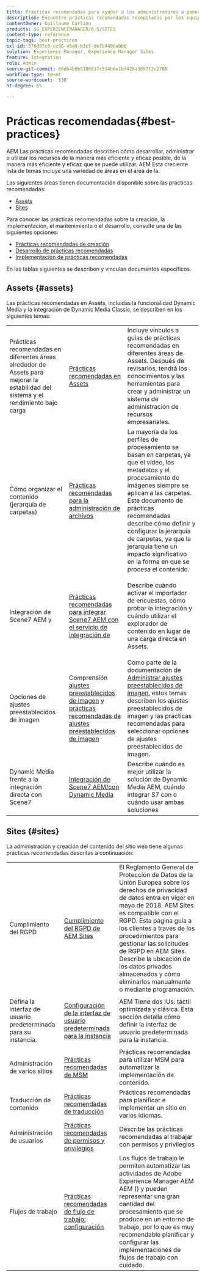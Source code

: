 ```yaml
---
title: Prácticas recomendadas para ayudar a los administradores a ponerse en marcha
description: Encuentre prácticas recomendadas recopiladas por los equipos de consultoría e ingeniería de Adobes para ayudar a los administradores a ponerse en marcha.
contentOwner: Guillaume Carlino
products: SG_EXPERIENCEMANAGER/6.5/SITES
content-type: reference
topic-tags: best-practices
exl-id: 576d87c8-cc96-45a0-b3cf-defb440babbb
solution: Experience Manager, Experience Manager Sites
feature: Integration
role: Admin
source-git-commit: 66db4b0b5106617c534b6e1bf428a3057f2c2708
workflow-type: tm+mt
source-wordcount: '530'
ht-degree: 6%

---
```


# Prácticas recomendadas{#best-practices}

AEM Las prácticas recomendadas describen cómo desarrollar, administrar o utilizar los recursos de la manera más eficiente y eficaz posible, de la manera más eficiente y eficaz que se puede utilizar. AEM Esta creciente lista de temas incluye una variedad de áreas en el área de la.

Las siguientes áreas tienen documentación disponible sobre las prácticas recomendadas:

* [Assets](#assets)
* [Sites](#sites)

Para conocer las prácticas recomendadas sobre la creación, la implementación, el mantenimiento o el desarrollo, consulte una de las siguientes opciones:

* [Prácticas recomendadas de creación](/help/sites-authoring/best-practices.md)
* [Desarrollo de prácticas recomendadas](/help/sites-developing/best-practices.md)
* [Implementación de prácticas recomendadas](/help/sites-deploying/best-practices.md)

En las tablas siguientes se describen y vinculan documentos específicos.

## Assets {#assets}

Las prácticas recomendadas en Assets, incluidas la funcionalidad Dynamic Media y la integración de Dynamic Media Classic, se describen en los siguientes temas:

<table>
 <tbody>
  <tr>
   <td>Prácticas recomendadas en diferentes áreas alrededor de Assets para mejorar la estabilidad del sistema y el rendimiento bajo carga</td>
   <td><a href="/help/assets/best-practices-for-assets.md">Prácticas recomendadas en Assets</a></td>
   <td>Incluye vínculos a guías de prácticas recomendadas en diferentes áreas de Assets. Después de revisarlos, tendrá los conocimientos y las herramientas para crear y administrar un sistema de administración de recursos empresariales.</td>
  </tr>
  <tr>
   <td>Cómo organizar el contenido (jerarquía de carpetas)</td>
   <td><a href="/help/assets/organize-assets.md">Prácticas recomendadas para la administración de archivos</a></td>
   <td>La mayoría de los perfiles de procesamiento se basan en carpetas, ya que el vídeo, los metadatos y el procesamiento de imágenes siempre se aplican a las carpetas. Este documento de prácticas recomendadas describe cómo definir y configurar la jerarquía de carpetas, ya que la jerarquía tiene un impacto significativo en la forma en que se procesa el contenido. </td>
  </tr>
  <tr>
   <td>Integración de Scene7 AEM y</td>
   <td><a href="/help/sites-administering/scene7.md#best-practices-for-integrating-scene-with-aem">Prácticas recomendadas para integrar Scene7 AEM con el servicio de integración de</a></td>
   <td><p>Describe cuándo activar el importador de encuestas, cómo probar la integración y cuándo utilizar el explorador de contenido en lugar de una carga directa en Assets.</p> </td>
  </tr>
  <tr>
   <td>Opciones de ajustes preestablecidos de imagen</td>
   <td>Comprensión <a href="/help/assets/managing-image-presets.md#understanding-image-presets">ajustes preestablecidos de imagen</a> y <a href="/help/assets/managing-image-presets.md#image-preset-options">prácticas recomendadas de ajustes preestablecidos de imagen</a></td>
   <td>Como parte de la documentación de <a href="/help/assets/managing-image-presets.md">Administrar ajustes preestablecidos de imagen</a>, estos temas describen los ajustes preestablecidos de imagen y las prácticas recomendadas para seleccionar opciones de ajustes preestablecidos de imagen.</td>
  </tr>
  <tr>
   <td>Dynamic Media frente a la integración directa con Scene7</td>
   <td><a href="/help/sites-administering/scene7.md#aem-scene-integration-versus-dynamic-media">Integración de Scene7 AEM/con Dynamic Media</a></td>
   <td>Describe cuándo es mejor utilizar la solución de Dynamic Media AEM, cuándo integrar S7 con o cuándo usar ambas soluciones</td>
  </tr>
 </tbody>
</table>

## Sites {#sites}

La administración y creación del contenido del sitio web tiene algunas prácticas recomendadas descritas a continuación:

<table>
 <tbody>
  <tr>
   <td>Cumplimiento del RGPD</td>
   <td><a href="/help/sites-administering/gdpr-compliance-sites.md">Cumplimiento del RGPD de AEM Sites</a></td>
   <td>El Reglamento General de Protección de Datos de la Unión Europea sobre los derechos de privacidad de datos entra en vigor en mayo de 2018. AEM Sites es compatible con el RGPD. Esta página guía a los clientes a través de los procedimientos para gestionar las solicitudes de RGPD en AEM Sites. Describe la ubicación de los datos privados almacenados y cómo eliminarlos manualmente o mediante programación.</td>
  </tr>
  <tr>
   <td>Defina la interfaz de usuario predeterminada para su instancia.</td>
   <td><p><a href="/help/sites-authoring/select-ui.md#configuring-the-default-ui-for-your-instance">Configuración de la interfaz de usuario predeterminada para la instancia</a></p> </td>
   <td>AEM Tiene dos IUs: táctil optimizada y clásica. Esta sección detalla cómo definir la interfaz de usuario predeterminada para la instancia.</td>
  </tr>
  <tr>
   <td>Administración de varios sitios</td>
   <td><a href="/help/sites-administering/msm-best-practices.md">Prácticas recomendadas de MSM</a></td>
   <td>Prácticas recomendadas para utilizar MSM para automatizar la implementación de contenido. </td>
  </tr>
  <tr>
   <td>Traducción de contenido</td>
   <td><a href="/help/sites-administering/tc-bp.md">Prácticas recomendadas de traducción</a></td>
   <td>Prácticas recomendadas para planificar e implementar un sitio en varios idiomas.</td>
  </tr>
  <tr>
   <td>Administración de usuarios</td>
   <td><a href="/help/sites-administering/security.md#best-practices">Prácticas recomendadas de permisos y privilegios</a></td>
   <td>Describe las prácticas recomendadas al trabajar con permisos y privilegios </td>
  </tr>
  <tr>
   <td>Flujos de trabajo</td>
   <td><a href="/help/sites-developing/workflows-best-practices.md#configuration">Prácticas recomendadas de flujo de trabajo: configuración</a></td>
   <td>Los flujos de trabajo le permiten automatizar las actividades de Adobe Experience Manager AEM AEM () y pueden representar una gran cantidad del procesamiento que se produce en un entorno de trabajo, por lo que es muy recomendable planificar y configurar las implementaciones de flujos de trabajo con cuidado.</td>
  </tr>
 </tbody>
</table>
